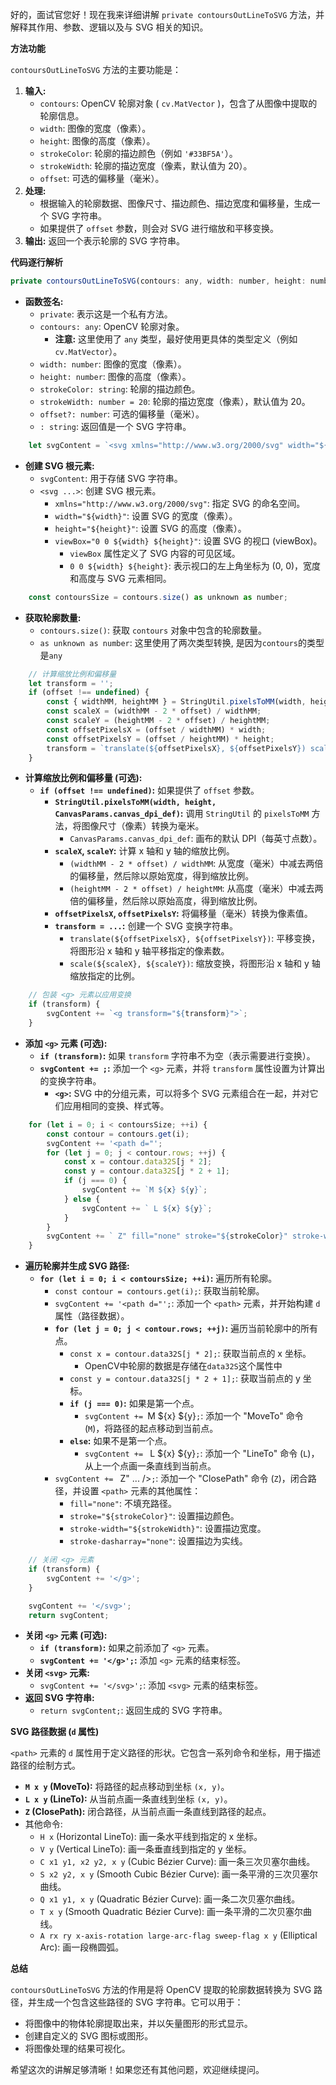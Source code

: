 好的，面试官您好！现在我来详细讲解 `private contoursOutLineToSVG` 方法，并解释其作用、参数、逻辑以及与 SVG 相关的知识。

**方法功能**

`contoursOutLineToSVG` 方法的主要功能是：

1.  **输入:**
    *   `contours`:  OpenCV 轮廓对象 ( `cv.MatVector` )，包含了从图像中提取的轮廓信息。
    *   `width`:  图像的宽度（像素）。
    *   `height`:  图像的高度（像素）。
    *   `strokeColor`:  轮廓的描边颜色（例如 `'#33BF5A'`）。
    *   `strokeWidth`:  轮廓的描边宽度（像素，默认值为 20）。
    *   `offset`:  可选的偏移量（毫米）。
2.  **处理:**
    *   根据输入的轮廓数据、图像尺寸、描边颜色、描边宽度和偏移量，生成一个 SVG 字符串。
    *   如果提供了 `offset` 参数，则会对 SVG 进行缩放和平移变换。
3.  **输出:**  返回一个表示轮廓的 SVG 字符串。

**代码逐行解析**

```javascript
private contoursOutLineToSVG(contours: any, width: number, height: number, strokeColor: string, strokeWidth: number = 20, offset?: number): string {
```

*   **函数签名:**
    *   `private`:  表示这是一个私有方法。
    *   `contours: any`:  OpenCV 轮廓对象。
        *   **注意:**  这里使用了 `any` 类型，最好使用更具体的类型定义（例如 `cv.MatVector`）。
    *   `width: number`:  图像的宽度（像素）。
    *   `height: number`:  图像的高度（像素）。
    *   `strokeColor: string`:  轮廓的描边颜色。
    *   `strokeWidth: number = 20`:  轮廓的描边宽度（像素），默认值为 20。
    *   `offset?: number`:  可选的偏移量（毫米）。
    *   `: string`:  返回值是一个 SVG 字符串。

```javascript
    let svgContent = `<svg xmlns="http://www.w3.org/2000/svg" width="${width}" height="${height}" viewBox="0 0 ${width} ${height}">`;
```

*   **创建 SVG 根元素:**
    *   `svgContent`:  用于存储 SVG 字符串。
    *   `<svg ...>`:  创建 SVG 根元素。
        *   `xmlns="http://www.w3.org/2000/svg"`:  指定 SVG 的命名空间。
        *   `width="${width}"`:  设置 SVG 的宽度（像素）。
        *   `height="${height}"`:  设置 SVG 的高度（像素）。
        *   `viewBox="0 0 ${width} ${height}"`:  设置 SVG 的视口 (viewBox)。
            *   `viewBox` 属性定义了 SVG 内容的可见区域。
            *   `0 0 ${width} ${height}`:  表示视口的左上角坐标为 (0, 0)，宽度和高度与 SVG 元素相同。

```javascript
    const contoursSize = contours.size() as unknown as number;
```

*   **获取轮廓数量:**
    *   `contours.size()`:  获取 `contours` 对象中包含的轮廓数量。
    *   `as unknown as number`: 这里使用了两次类型转换, 是因为`contours`的类型是`any`

```javascript
    // 计算缩放比例和偏移量
    let transform = '';
    if (offset !== undefined) {
        const { widthMM, heightMM } = StringUtil.pixelsToMM(width, height, CanvasParams.canvas_dpi_def);
        const scaleX = (widthMM - 2 * offset) / widthMM;
        const scaleY = (heightMM - 2 * offset) / heightMM;
        const offsetPixelsX = (offset / widthMM) * width;
        const offsetPixelsY = (offset / heightMM) * height;
        transform = `translate(${offsetPixelsX}, ${offsetPixelsY}) scale(${scaleX}, ${scaleY})`;
    }
```

*   **计算缩放比例和偏移量 (可选):**
    *   **`if (offset !== undefined)`:**  如果提供了 `offset` 参数。
        *   **`StringUtil.pixelsToMM(width, height, CanvasParams.canvas_dpi_def)`:**  调用 `StringUtil` 的 `pixelsToMM` 方法，将图像尺寸（像素）转换为毫米。
            *   `CanvasParams.canvas_dpi_def`:  画布的默认 DPI（每英寸点数）。
        *   **`scaleX`, `scaleY`:**  计算 x 轴和 y 轴的缩放比例。
            *   `(widthMM - 2 * offset) / widthMM`:  从宽度（毫米）中减去两倍的偏移量，然后除以原始宽度，得到缩放比例。
            *   `(heightMM - 2 * offset) / heightMM`:  从高度（毫米）中减去两倍的偏移量，然后除以原始高度，得到缩放比例。
        *   **`offsetPixelsX`, `offsetPixelsY`:**  将偏移量（毫米）转换为像素值。
        *   **`transform = ...`:**  创建一个 SVG 变换字符串。
            *   `translate(${offsetPixelsX}, ${offsetPixelsY})`:  平移变换，将图形沿 x 轴和 y 轴平移指定的像素数。
            *   `scale(${scaleX}, ${scaleY})`:  缩放变换，将图形沿 x 轴和 y 轴缩放指定的比例。

```javascript
    // 包装 <g> 元素以应用变换
    if (transform) {
        svgContent += `<g transform="${transform}">`;
    }
```

*   **添加 `<g>` 元素 (可选):**
    *   **`if (transform)`:**  如果 `transform` 字符串不为空（表示需要进行变换）。
    *   **`svgContent += `<g transform="${transform}">`;`:**  添加一个 `<g>` 元素，并将 `transform` 属性设置为计算出的变换字符串。
        *   **`<g>`:**  SVG 中的分组元素，可以将多个 SVG 元素组合在一起，并对它们应用相同的变换、样式等。

```javascript
    for (let i = 0; i < contoursSize; ++i) {
        const contour = contours.get(i);
        svgContent += '<path d="';
        for (let j = 0; j < contour.rows; ++j) {
            const x = contour.data32S[j * 2];
            const y = contour.data32S[j * 2 + 1];
            if (j === 0) {
                svgContent += `M ${x} ${y}`;
            } else {
                svgContent += ` L ${x} ${y}`;
            }
        }
        svgContent += ` Z" fill="none" stroke="${strokeColor}" stroke-width="${strokeWidth}" stroke-dasharray="none"/>`;
    }
```

*   **遍历轮廓并生成 SVG 路径:**
    *   **`for (let i = 0; i < contoursSize; ++i)`:**  遍历所有轮廓。
        *   `const contour = contours.get(i);`:  获取当前轮廓。
        *   `svgContent += '<path d="';`:  添加一个 `<path>` 元素，并开始构建 `d` 属性（路径数据）。
        *   **`for (let j = 0; j < contour.rows; ++j)`:**  遍历当前轮廓中的所有点。
            *   `const x = contour.data32S[j * 2];`:  获取当前点的 x 坐标。
                *    OpenCV中轮廓的数据是存储在`data32S`这个属性中
            *   `const y = contour.data32S[j * 2 + 1];`:  获取当前点的 y 坐标。
            *   **`if (j === 0)`:**  如果是第一个点。
                *   `svgContent += `M ${x} ${y}`;`:  添加一个 "MoveTo" 命令 (`M`)，将路径的起点移动到当前点。
            *   **`else`:**  如果不是第一个点。
                *   `svgContent += ` L ${x} ${y}`;`:  添加一个 "LineTo" 命令 (`L`)，从上一个点画一条直线到当前点。
        *   `svgContent += ` Z" ... />`;`:  添加一个 "ClosePath" 命令 (`Z`)，闭合路径，并设置 `<path>` 元素的其他属性：
            *   `fill="none"`:  不填充路径。
            *   `stroke="${strokeColor}"`:  设置描边颜色。
            *   `stroke-width="${strokeWidth}"`:  设置描边宽度。
            *   `stroke-dasharray="none"`:  设置描边为实线。

```javascript
    // 关闭 <g> 元素
    if (transform) {
        svgContent += '</g>';
    }

    svgContent += '</svg>';
    return svgContent;
```

*   **关闭 `<g>` 元素 (可选):**
    *   **`if (transform)`:**  如果之前添加了 `<g>` 元素。
    *   **`svgContent += '</g>';`:**  添加 `<g>` 元素的结束标签。
*   **关闭 `<svg>` 元素:**
    *   `svgContent += '</svg>';`:  添加 `<svg>` 元素的结束标签。
*   **返回 SVG 字符串:**
    *   `return svgContent;`:  返回生成的 SVG 字符串。

**SVG 路径数据 (`d` 属性)**

`<path>` 元素的 `d` 属性用于定义路径的形状。它包含一系列命令和坐标，用于描述路径的绘制方式。

*   **`M x y` (MoveTo):**  将路径的起点移动到坐标 `(x, y)`。
*   **`L x y` (LineTo):**  从当前点画一条直线到坐标 `(x, y)`。
*   **`Z` (ClosePath):**  闭合路径，从当前点画一条直线到路径的起点。
*   其他命令:
    *   `H x` (Horizontal LineTo):  画一条水平线到指定的 x 坐标。
    *   `V y` (Vertical LineTo):  画一条垂直线到指定的 y 坐标。
    *   `C x1 y1, x2 y2, x y` (Cubic Bézier Curve):  画一条三次贝塞尔曲线。
    *   `S x2 y2, x y` (Smooth Cubic Bézier Curve):  画一条平滑的三次贝塞尔曲线。
    *   `Q x1 y1, x y` (Quadratic Bézier Curve):  画一条二次贝塞尔曲线。
    *   `T x y` (Smooth Quadratic Bézier Curve):  画一条平滑的二次贝塞尔曲线。
    *   `A rx ry x-axis-rotation large-arc-flag sweep-flag x y` (Elliptical Arc):  画一段椭圆弧。

**总结**

`contoursOutLineToSVG` 方法的作用是将 OpenCV 提取的轮廓数据转换为 SVG 路径，并生成一个包含这些路径的 SVG 字符串。它可以用于：

*   将图像中的物体轮廓提取出来，并以矢量图形的形式显示。
*   创建自定义的 SVG 图标或图形。
*   将图像处理的结果可视化。

希望这次的讲解足够清晰！如果您还有其他问题，欢迎继续提问。
